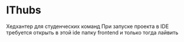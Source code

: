 # IThubs
Хедхантер для студенческих команд
При запуске проекта в IDE требуется открыть в этой ide папку frontend и только тогда лайвить


